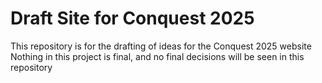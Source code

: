 # Draft Site for Conquest 2025

This repository is for the drafting of ideas for the Conquest 2025 website
Nothing in this project is final, and no final decisions will be seen in this repository
